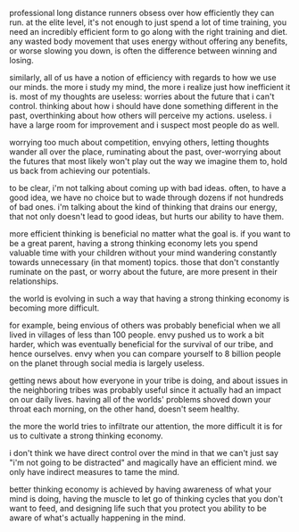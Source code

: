 professional long distance runners obsess over how efficiently they can run. at the elite level, it's not enough to just spend a lot of time training, you need an incredibly efficient form to go along with the right training and diet. any wasted body movement that uses energy without offering any benefits, or worse slowing you down, is often the difference between winning and losing.

similarly, all of us have a notion of efficiency with regards to how we use our minds. the more i study my mind, the more i realize just how inefficient it is. most of my thoughts are useless: worries about the future that i can't control. thinking about how i should have done something different in the past, overthinking about how others will perceive my actions. useless. i have a large room for improvement and i suspect most people do as well.

worrying too much about competition, envying others, letting thoughts wander all over the place, ruminating about the past, over-worrying about the futures that most likely won't play out the way we imagine them to, hold us back from achieving our potentials.

to be clear, i'm not talking about coming up with bad ideas. often, to have a good idea, we have no choice but to wade through dozens if not hundreds of bad ones. i'm talking about the kind of thinking that drains our energy, that not only doesn't lead to good ideas, but hurts our ability to have them.
 
more efficient thinking is beneficial no matter what the goal is. if you want to be a great parent, having a strong thinking economy lets you spend valuable time with your children without your mind wandering constantly towards unnecessary (in that moment) topics. those that don't constantly ruminate on the past, or worry about the future, are more present in their relationships.

the world is evolving in such a way that having a strong thinking economy is becoming more difficult. 

for example, being envious of others was probably beneficial when we all lived in villages of less than 100 people. envy pushed us to work a bit harder, which was eventually beneficial for the survival of our tribe, and hence ourselves. envy when you can compare yourself to 8 billion people on the planet through social media is largely useless.

getting news about how everyone in your tribe is doing, and about issues in the neighboring tribes was probably useful since it actually had an impact on our daily lives. having all of the worlds' problems shoved down your throat each morning, on the other hand, doesn't seem healthy.

the more the world tries to infiltrate our attention, the more difficult it is for us to cultivate a strong thinking economy.

i don't think we have direct control over the mind in that we can't just say "i'm not going to be distracted" and magically have an efficient mind. we only have indirect measures to tame the mind.

better thinking economy is achieved by having awareness of what your mind is doing, having the muscle to let go of thinking cycles that you don't want to feed, and designing life such that you protect you ability to be aware of what's actually happening in the mind.



